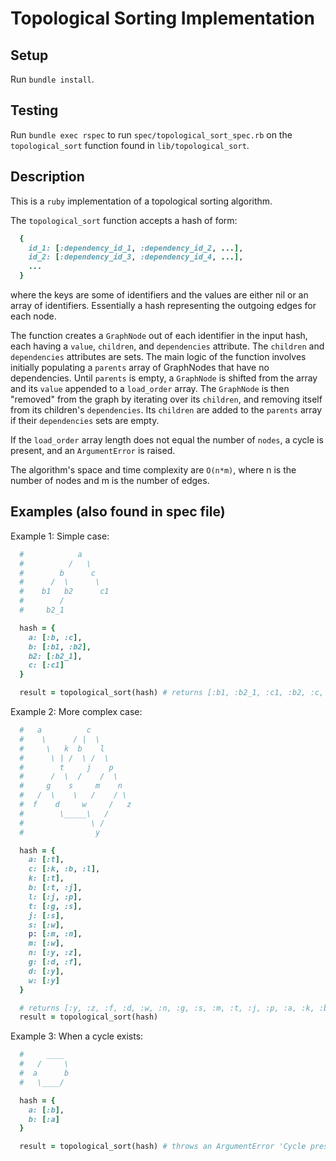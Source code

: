 # Topological Sorting Implementation
## Setup
Run `bundle install`.

## Testing
Run `bundle exec rspec` to run `spec/topological_sort_spec.rb` on the `topological_sort` function found in `lib/topological_sort`.

## Description
This is a `ruby` implementation of a topological sorting algorithm.

The `topological_sort` function accepts a hash of form:
```ruby
  {
    id_1: [:dependency_id_1, :dependency_id_2, ...],
    id_2: [:dependency_id_3, :dependency_id_4, ...],
    ...
  }
```
where the keys are some of identifiers and the values are either nil or an array of identifiers.  Essentially a hash representing the outgoing edges for each node.

The function creates a `GraphNode` out of each identifier in the input hash, each having a `value`, `children`, and `dependencies` attribute.  The `children` and `dependencies` attributes are sets.  The main logic of the function involves initially populating a `parents` array of GraphNodes that have no dependencies.  Until `parents` is empty, a `GraphNode` is shifted from the array and its `value` appended to a `load_order` array.  The `GraphNode` is then "removed" from the graph by iterating over its `children`, and removing itself from its children's `dependencies`. Its `children` are added to the `parents` array if their `dependencies` sets are empty.

If the `load_order` array length does not equal the number of `nodes`, a cycle is present, and an `ArgumentError` is raised.

The algorithm's space and time complexity are `O(n*m)`, where n is the number of nodes and m is the number of edges.

## Examples (also found in spec file)
Example 1: Simple case:
```ruby
  #            a
  #          /   \
  #        b      c
  #      /  \      \
  #    b1   b2      c1
  #        /
  #     b2_1

  hash = {
    a: [:b, :c],
    b: [:b1, :b2],
    b2: [:b2_1],
    c: [:c1]
  }

  result = topological_sort(hash) # returns [:b1, :b2_1, :c1, :b2, :c, :b, :a]
```

Example 2: More complex case:
```ruby
  #   a          c
  #    \      / |  \
  #     \   k  b    l
  #      \ | /  \ /  \
  #        t     j    p
  #      /  \  /    /  \
  #     g    s     m    n
  #   /  \    \   /    / \
  #  f    d     w     /   z
  #        \_____\   /
  #               \ /
  #                y

  hash = {
    a: [:t],
    c: [:k, :b, :l],
    k: [:t],
    b: [:t, :j],
    l: [:j, :p],
    t: [:g, :s],
    j: [:s],
    s: [:w],
    p: [:m, :n],
    m: [:w],
    n: [:y, :z],
    g: [:d, :f],
    d: [:y],
    w: [:y]
  }

  # returns [:y, :z, :f, :d, :w, :n, :g, :s, :m, :t, :j, :p, :a, :k, :b, :l, :c]
  result = topological_sort(hash)
```

Example 3: When a cycle exists:
```ruby
  #     ____
  #   /     \
  #  a      b
  #   \____/

  hash = {
    a: [:b],
    b: [:a]
  }

  result = topological_sort(hash) # throws an ArgumentError 'Cycle present in input hash'
```
